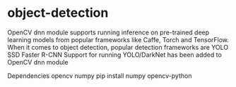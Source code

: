 # object-detection
OpenCV dnn module supports running inference on pre-trained deep learning models from popular frameworks like Caffe, Torch and TensorFlow.
When it comes to object detection, popular detection frameworks are
YOLO
SSD
Faster R-CNN
Support for running YOLO/DarkNet has been added to OpenCV dnn module 

Dependencies
opencv
numpy
pip install numpy opencv-python
